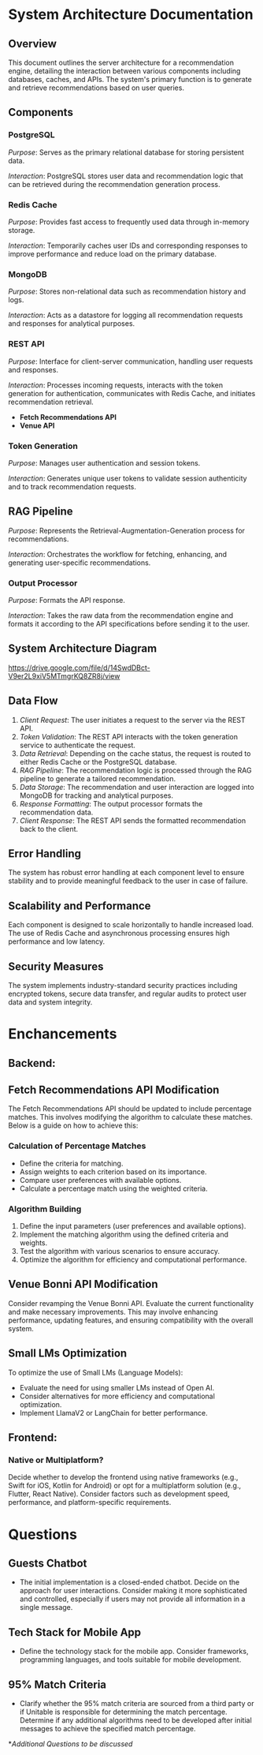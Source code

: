 
# System Architecture Documentation

## Overview

This document outlines the server architecture for a recommendation engine, detailing the interaction between various components including databases, caches, and APIs. The system's primary function is to generate and retrieve recommendations based on user queries.

## Components

### PostgreSQL

*Purpose*: Serves as the primary relational database for storing persistent data.

*Interaction*: PostgreSQL stores user data and recommendation logic that can be retrieved during the recommendation generation process.

### Redis Cache

*Purpose*: Provides fast access to frequently used data through in-memory storage.

*Interaction*: Temporarily caches user IDs and corresponding responses to improve performance and reduce load on the primary database.

### MongoDB

*Purpose*: Stores non-relational data such as recommendation history and logs.

*Interaction*: Acts as a datastore for logging all recommendation requests and responses for analytical purposes.

### REST API

*Purpose*: Interface for client-server communication, handling user requests and responses.

*Interaction*: Processes incoming requests, interacts with the token generation for authentication, communicates with Redis Cache, and initiates recommendation retrieval.

- **Fetch Recommendations API** 
- **Venue API**

### Token Generation

*Purpose*: Manages user authentication and session tokens.

*Interaction*: Generates unique user tokens to validate session authenticity and to track recommendation requests.

## RAG Pipeline

*Purpose*: Represents the Retrieval-Augmentation-Generation process for recommendations.

*Interaction*: Orchestrates the workflow for fetching, enhancing, and generating user-specific recommendations.

### Output Processor

*Purpose*: Formats the API response.

*Interaction*: Takes the raw data from the recommendation engine and formats it according to the API specifications before sending it to the user.

## System Architecture Diagram
https://drive.google.com/file/d/14SwdDBct-V9er2L9xiV5MTmgrKQ8ZR8j/view

## Data Flow

1. *Client Request*: The user initiates a request to the server via the REST API.
2. *Token Validation*: The REST API interacts with the token generation service to authenticate the request.
3. *Data Retrieval*: Depending on the cache status, the request is routed to either Redis Cache or the PostgreSQL database.
4. *RAG Pipeline*: The recommendation logic is processed through the RAG pipeline to generate a tailored recommendation.
5. *Data Storage*: The recommendation and user interaction are logged into MongoDB for tracking and analytical purposes.
6. *Response Formatting*: The output processor formats the recommendation data.
7. *Client Response*: The REST API sends the formatted recommendation back to the client.

## Error Handling

The system has robust error handling at each component level to ensure stability and to provide meaningful feedback to the user in case of failure.

## Scalability and Performance
Each component is designed to scale horizontally to handle increased load. The use of Redis Cache and asynchronous processing ensures high performance and low latency.

## Security Measures
The system implements industry-standard security practices including encrypted tokens, secure data transfer, and regular audits to protect user data and system integrity.

# Enchancements

## Backend:

## Fetch Recommendations API Modification

The Fetch Recommendations API should be updated to include percentage matches. This involves modifying the algorithm to calculate these matches. Below is a guide on how to achieve this:

### Calculation of Percentage Matches
- Define the criteria for matching.
- Assign weights to each criterion based on its importance.
- Compare user preferences with available options.
- Calculate a percentage match using the weighted criteria.

### Algorithm Building
1. Define the input parameters (user preferences and available options).
2. Implement the matching algorithm using the defined criteria and weights.
3. Test the algorithm with various scenarios to ensure accuracy.
4. Optimize the algorithm for efficiency and computational performance.

## Venue Bonni API Modification

Consider revamping the Venue Bonni API. Evaluate the current functionality and make necessary improvements. This may involve enhancing performance, updating features, and ensuring compatibility with the overall system.

## Small LMs Optimization

To optimize the use of Small LMs (Language Models):
- Evaluate the need for using smaller LMs instead of Open AI.
- Consider alternatives for more efficiency and computational optimization.
- Implement LlamaV2 or LangChain for better performance.

## Frontend:

### Native or Multiplatform?

Decide whether to develop the frontend using native frameworks (e.g., Swift for iOS, Kotlin for Android) or opt for a multiplatform solution (e.g., Flutter, React Native). Consider factors such as development speed, performance, and platform-specific requirements.

# Questions

## Guests Chatbot

- The initial implementation is a closed-ended chatbot. Decide on the approach for user interactions. Consider making it more sophisticated and controlled, especially if users may not provide all information in a single message.

## Tech Stack for Mobile App

- Define the technology stack for the mobile app. Consider frameworks, programming languages, and tools suitable for mobile development.

## 95% Match Criteria

- Clarify whether the 95% match criteria are sourced from a third party or if Unitable is responsible for determining the match percentage. Determine if any additional algorithms need to be developed after initial messages to achieve the specified match percentage.

**Additional Questions to be discussed*
